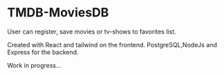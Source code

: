 # TMDB-MoviesDB

User can register, save movies or tv-shows to favorites list. 

Created with React and tailwind on the frontend.
PostgreSQL,NodeJs and Express for the backend.

Work in progress...

